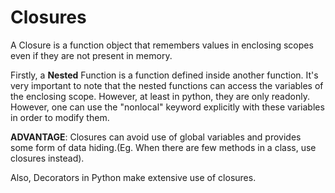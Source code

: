 # Closures

A Closure is a function object that remembers values in enclosing scopes even if they are not present in memory.

Firstly, a **Nested** Function is a function defined inside another function. It's very important to note that the nested functions can access the variables of the enclosing scope. However, at least in python, they are only readonly. However, one can use the "nonlocal" keyword explicitly with these variables in order to modify them.

**ADVANTAGE**: Closures can avoid use of global variables and provides some form of data hiding.(Eg. When there are few methods in a class, use closures instead).

Also, Decorators in Python make extensive use of closures.
